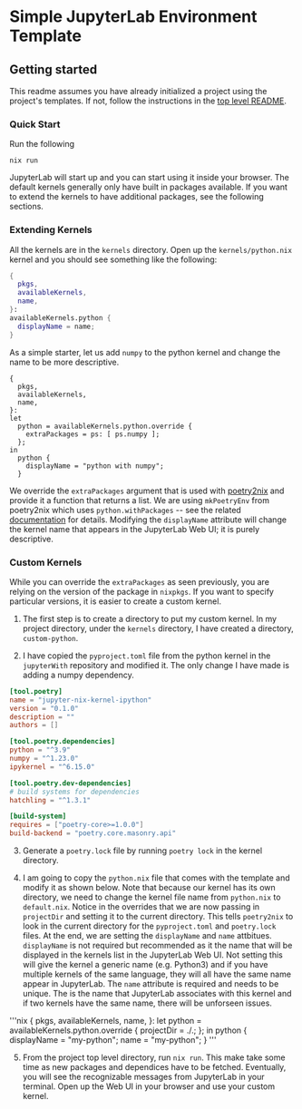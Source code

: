 # Simple JupyterLab Environment Template

## Getting started

This readme assumes you have already initialized a project using the project's templates. If not, follow the instructions in the [top level README](../README.md).

### Quick Start

Run the following

```shell
nix run
```

JupyterLab will start up and you can start using it inside your browser. The default kernels generally only have built in packages available. If you want to extend the kernels to have additional packages, see the following sections.

### Extending Kernels

All the kernels are in the `kernels` directory. Open up the `kernels/python.nix` kernel and you should see something like the following:

```nix
{
  pkgs,
  availableKernels,
  name,
}:
availableKernels.python {
  displayName = name;
}
```

As a simple starter, let us add `numpy` to the python kernel and change the name to be more descriptive.

```
{
  pkgs,
  availableKernels,
  name,
}:
let
  python = availableKernels.python.override {
    extraPackages = ps: [ ps.numpy ];
  };
in
  python {
    displayName = "python with numpy";
  }
```

We override the `extraPackages` argument that is used with [poetry2nix][mkpoetryenv] and provide it a function that returns a list. We are using `mkPoetryEnv` from poetry2nix which uses `python.withPackages` -- see the related [documentation][withpackages] for details. Modifying the `displayName` attribute will change the kernel name that appears in the JupyterLab Web UI; it is purely descriptive.

[mkpoetryenv]: https://github.com/nix-community/poetry2nix/#mkpoetryenv
[withpackages]: https://nixos.org/manual/nixpkgs/stable/#python.withpackages-function

### Custom Kernels

While you can override the `extraPackages` as seen previously, you are relying on the version of the package in `nixpkgs`. If you want to specify particular versions, it is easier to create a custom kernel. 

1. The first step is to create a directory to put my custom kernel. In my project directory, under the `kernels` directory, I have created a directory, `custom-python`.

2. I have copied the `pyproject.toml` file from the python kernel in the `jupyterWith` repository and modified it. The only change I have made is adding a numpy dependency.

```toml
[tool.poetry]
name = "jupyter-nix-kernel-ipython"
version = "0.1.0"
description = ""
authors = []

[tool.poetry.dependencies]
python = "^3.9"
numpy = "^1.23.0"
ipykernel = "^6.15.0"

[tool.poetry.dev-dependencies]
# build systems for dependencies
hatchling = "^1.3.1"

[build-system]
requires = ["poetry-core>=1.0.0"]
build-backend = "poetry.core.masonry.api"
```

3. Generate a `poetry.lock` file by running `poetry lock` in the kernel directory.

4. I am going to copy the `python.nix` file that comes with the template and modify it as shown below. Note that because our kernel has its own directory, we need to change the kernel file name from `python.nix` to `default.nix`. Notice in the overrides that we are now passing in `projectDir` and setting it to the current directory. This tells `poetry2nix` to look in the current directory for the `pyproject.toml` and `poetry.lock` files. At the end, we are setting the `displayName` and `name` attbitues. `displayName` is not required but recommended as it the name that will be displayed in the kernels list in the JupyterLab Web UI. Not setting this will give the kernel a generic name (e.g. Python3) and if you have multiple kernels of the same language, they will all have the same name appear in JupyterLab. The `name` attribute is required and needs to be unique. The is the name that JupyterLab associates with this kernel and if two kernels have the same name, there will be unforseen issues.

'''nix
{
  pkgs,
  availableKernels,
  name,
}:
let
  python = availableKernels.python.override {
    projectDir = ./.;
  };
in
  python {
    displayName = "my-python";
    name = "my-python";
  }
'''

5. From the project top level directory, run `nix run`. This make take some time as new packages and dependices have to be fetched. Eventually, you will see the recognizable messages from JupyterLab in your terminal. Open up the Web UI in your browser and use your custom kernel.

